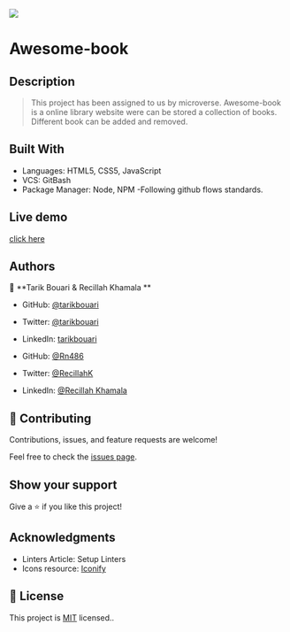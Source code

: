 ![](https://img.shields.io/badge/Microverse-blueviolet)

# Awesome-book

## Description 
> This project has been assigned to us by microverse.
> Awesome-book is a online library website were can be stored a collection of books. Different book  can be added and removed.

## Built With
- Languages: HTML5, CSS5, JavaScript
- VCS: GitBash
- Package Manager: Node, NPM
-Following github flows standards.

## Live demo 
[click here](https://tarikbouari.github.io/Awesome-books/)

## Authors

👤 **Tarik Bouari & Recillah Khamala **

- GitHub: [@tarikbouari](https://github.com/tarikbouari)
- Twitter: [@tarikbouari](https://twitter.com/TarikBouari)
- LinkedIn: [tarikbouari](https://www.linkedin.com/in/tarik-bouari-44b7191a6/)

- GitHub: [@Rn486](https://github.com/Rn486)
- Twitter: [@RecillahK](https://twitter.com/recillahk)
- LinkedIn: [@Recillah Khamala](https://www.linkedin.com/in/recillah-khamala-071151b7/)


## 🤝 Contributing

Contributions, issues, and feature requests are welcome!

Feel free to check the [issues page](../../issues/).

## Show your support

Give a ⭐️ if you like this project!

## Acknowledgments

- Linters Article: Setup Linters
- Icons resource: [Iconify](https://iconify.design/cons8)

## 📝 License

This project is [MIT](./MIT.md) licensed..
